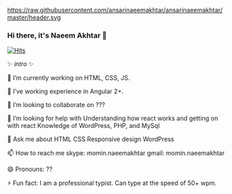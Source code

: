 https://raw.githubusercontent.com/ansarinaeemakhtar/ansarinaeemakhtar/master/header.svg

### Hi there, it's Naeem Akhtar 👋

[![Hits](https://hits.seeyoufarm.com/api/count/incr/badge.svg?url=https%3A%2F%2Fgithub.com%2Fansarinaeemakhtar%2Fhit-counter)](https://hits.seeyoufarm.com)

<!--START_SECTION:waka-->
<!--END_SECTION:waka-->

✨ _intro_ ✨

🔭 I’m currently working on
HTML, CSS, JS.

🌱 I’ve working experience in Angular 2+.

👯 I’m looking to collaborate on ???

🤔 I’m looking for help with
Understanding how react works and getting on with react
Knowledge of WordPress, PHP, and MySql

💬 Ask me about
HTML CSS Responsive design WordPress

📫 How to reach me
skype: momin.naeemakhtar
gmail: momin.naeemakhtar

😄 Pronouns:
??

⚡ Fun fact:
I am a professional typist.  Can type at the speed of 50+ wpm.

<!--
**ansarinaeemakhtar/ansarinaeemakhtar** is a ✨ _special_ ✨ repository because its `README.md` (this file) appears on your GitHub profile.

Here are some ideas to get you started:

- 🔭 I’m currently working on ...
- 🌱 I’m currently learning ...
- 👯 I’m looking to collaborate on ...
- 🤔 I’m looking for help with ...
- 💬 Ask me about ...
- 📫 How to reach me: ...
- 😄 Pronouns: ...
- ⚡ Fun fact: ...
-->
